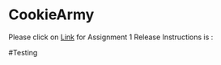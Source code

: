 # CookieArmy

Please click on [Link](https://github.com/airavata-courses/CookieArmy/wiki/Release-Instructions) for Assignment 1 Release Instructions is :

  

#Testing

